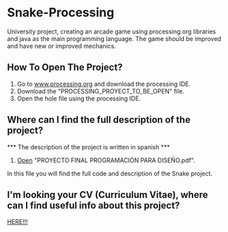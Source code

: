 # Snake-Processing
University project, creating an arcade game using processing.org libraries and java as the main programming language. The game should be improved and have new or improved mechanics.

## How To Open The Project?
1. Go to www.processing.org and download the processing IDE. 
2. Download the "PROCESSING_PROYECT_TO_BE_OPEN" file.
3. Open the hole file using the processing IDE.

## Where can I find the full description of the project?
*** The description of the project is written in spanish ***

1. [Open](https://github.com/juanfranciscocis/Snake-Processing/blob/main/PROYECTO%20FINAL%20PROGRAMACIÓN%20PARA%20DISEÑO.pdf) "PROYECTO FINAL PROGRAMACIÓN PARA DISEÑO.pdf". 

In this file you will find the full code and description of the Snake project.

## I'm looking your CV (Curriculum Vitae), where can I find useful info about this project? 

[HERE!!!](https://github.com/juanfranciscocis/Snake-Processing/blob/main/PROYECTO%20FINAL%20PROGRAMACIÓN%20PARA%20DISEÑO.pdf)
